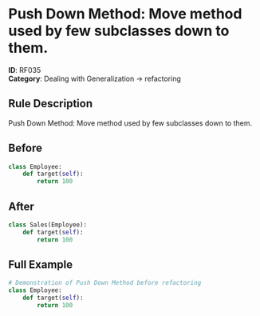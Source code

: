 # Push Down Method: Move method used by few subclasses down to them.

**ID**: RF035  
**Category**: Dealing with Generalization → refactoring

## Rule Description
Push Down Method: Move method used by few subclasses down to them.

## Before
```python
class Employee:
    def target(self):
        return 100
```

## After  
```python
class Sales(Employee):
    def target(self):
        return 100
```

## Full Example
```python
# Demonstration of Push Down Method before refactoring
class Employee:
    def target(self):
        return 100
```
